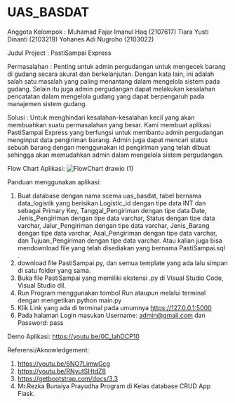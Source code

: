 # UAS_BASDAT
Anggota Kelompok : 
Muhamad Fajar Imanul Haq (2107617)
Tiara Yusti Dinanti (2103219)
Yohanes Adi Nugroho (2103022)

Judul Project :
PastiSampai Express

Permasalahan :
Penting untuk admin pergudangan untuk mengecek barang di gudang secara akurat dan berkelanjutan. Dengan kata lain, ini adalah salah satu masalah yang paling menantang dalam mengelola sistem pada gudang. Selain itu juga admin pergudangan dapat melakukan kesalahan pencatatan dalam mengelola gudang yang dapat berpengaruh pada manajemen sistem gudang.

Solusi :
Untuk menghindari kesalahan-kesalahan kecil yang akan membuahkan suatu permasalahan yang besar. Kami membuat aplikasi PastiSampai Express yang berfungsi untuk membantu admin pergudangan menginput data pengiriman barang. Admin juga dapat mencari status sebuah barang dengan menggunakan id pengiriman yang telah dibuat sehingga akan memudahkan admin dalam mengelola sistem pergudangan.

Flow Chart Aplikasi:
![FlowChart drawio (1)](https://user-images.githubusercontent.com/95695390/173171324-63bcd3b1-a8b4-4312-9756-7b6e6e9389b5.png)

Panduan menggunakan aplikasi:
1.	Buat database dengan nama scema uas_basdat, tabel bernama data_logistik yang berisikan Logistic_id dengan tipe data INT dan sebagai Primary Key, Tanggal_Pengiriman dengan tipe data Date, Jenis_Pengiriman dengan tipe data varchar, Status dengan tipe data varchar, Jalur_Pengiriman dengan tipe data varchar, Jenis_Barang dengan tipe data varchar, Asal_Pengiriman dengan tipe data varchar, dan Tujuan_Pengiriman dengan tipe data varchar. Atau kalian juga bisa mendownload file yang telah disediakan yang bernama PastiSampai.sql .
2.	download file PastiSampai.py, dan semua template yang ada lalu simpan di satu folder yang sama.
3.	Buka file PastiSampai yang memiliki ekstensi .py di Visual Studio Code, Visual Studio dll.
4.	Run Program menggunakan tombol Run ataupun melalui terminal dengan mengetikan python main.py
5.	Klik Link yang ada di terminal pada umumnya https://127.0.0.1:5000
6.	Pada halaman Login masukan Username: admin@gmail.com dan Password: pass

Demo Aplikasi:
https://youtu.be/0C_lahDCP10 

Referensi/Aknowledgement: 
1.	https://youtu.be/6NO7LimwGcg
2.	https://youtu.be/RNyutSHtdZ8
3.	https://getbootstrap.com/docs/3.3
4.	Mr.Rezka Bunaiya Prayudha Program di Kelas database CRUD App Flask.

